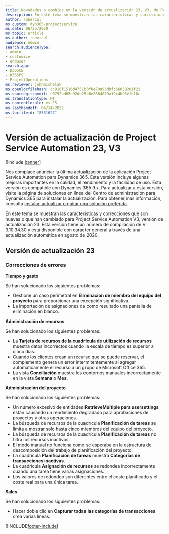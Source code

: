 ```yaml
---
title: Novedades o cambios en la versión de actualización 23, V3, de Project Service Automation
description: En este tema se muestran las características y correcciones que están disponibles en la versión de actualización 23, V3, de Project Service Automation.
author: ruhercul
ms.custom: dyn365-projectservice
ms.date: 08/25/2020
ms.topic: article
ms.author: ruhercul
audience: Admin
search.audienceType:
- admin
- customizer
- enduser
search.app:
- D365CE
- D365PS
- ProjectOperations
ms.reviewer: johnmichalak
ms.openlocfilehash: cc918f1516d4751b3f8e70a93d8fc66058201f22
ms.sourcegitcommit: c0792bd65d92db25e0e8864879a19c4b93efb10c
ms.translationtype: HT
ms.contentlocale: es-ES
ms.lasthandoff: 04/14/2022
ms.locfileid: "8581627"
---
```

# <a name="project-service-automation-update-release-23-v3"></a>Versión de actualización de Project Service Automation 23, V3

[!include [banner](../includes/psa-now-project-operations.md)]

Nos complace anunciar la última actualización de la aplicación Project Service Automation para Dynamics 365. Esta versión incluye algunas mejoras importantes en la calidad, el rendimiento y la facilidad de uso. Esta versión es compatible con Dynamics 365 9.x. Para actualizar a esta versión, visite la página de soluciones en línea del Centro de administración para Dynamics 365 para instalar la actualización. Para obtener más información, consulta [Instalar, actualizar o quitar una solución preferida](/power-platform/admin/install-remove-preferred-solution).

En este tema se muestran las características y correcciones que son nuevas o que han cambiado para Project Service Automation V3, versión de actualización 23. Esta versión tiene un número de compilación de V 3.10.34.30 y está disponible con carácter general a través de una actualización automática en agosto de 2020.

## <a name="update-release-23"></a>Versión de actualización 23

### <a name="bug-fixes"></a>Correcciones de errores

**Tiempo y gasto**

Se han solucionado los siguientes problemas:
- Gestione un caso perimetral en **Eliminación de miembro del equipo del proyecto** para proporcionar una excepción significativa.
- La importación de asignaciones da como resultado una pantalla de eliminación en blanco.

**Administración de recursos**

Se han solucionado los siguientes problemas:

- La **Tarjeta de recursos de la cuadrícula de utilización de recursos** muestra datos incorrectos cuando la escala de tiempo es superior a cinco días.
- Cuando los clientes crean un recurso que se puede reservar, el complemento genera un error intermitentemente al agregar automáticamente el recurso a un grupo de Microsoft Office 365.
- La vista **Conciliación** muestra los contornos manuales incorrectamente en la vista **Semana** o **Mes**.

**Administración del proyecto**

Se han solucionado los siguientes problemas:

- Un número excesivo de entidades **RetrieveMultiple para usersettings** están causando un rendimiento degradado para aprobaciones de proyectos y otras operaciones.
- La búsqueda de recursos de la cuadrícula **Planificación de tareas** se limita a mostrar solo hasta cinco miembros del equipo del proyecto. 
- La búsqueda de recursos de la cuadrícula **Planificación de tareas** no filtra los recursos inactivos.
- El modo manual no funciona como se esperaba en la estructura de descomposición del trabajo de planificación del proyecto.
- La cuadrícula **Planificación de tareas** muestra **Categorías de transacciones inactivas**.
- La cuadrícula **Asignación de recursos** se redondea incorrectamente cuando una tarea tiene varias asignaciones.
- Los valores de redondeo son diferentes entre el coste planificado y el coste real para una única tarea.

**Sales**

Se han solucionado los siguientes problemas:

- Hacer doble clic en **Capturar todas las categorías de transacciones** crea varias líneas.


[!INCLUDE[footer-include](../includes/footer-banner.md)]
